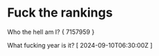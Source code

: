 # Fuck the rankings

Who the hell am I?
{ 7157959 }

What fucking year is it?
[ 2024-09-10T06:30:00Z ]
